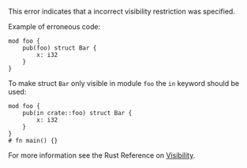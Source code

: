 This error indicates that a incorrect visibility restriction was specified.

Example of erroneous code:

```compile_fail,E0704
mod foo {
    pub(foo) struct Bar {
        x: i32
    }
}
```

To make struct `Bar` only visible in module `foo` the `in` keyword should be
used:
```
mod foo {
    pub(in crate::foo) struct Bar {
        x: i32
    }
}
# fn main() {}
```

For more information see the Rust Reference on [Visibility].

[Visibility]: https://doc.rust-lang.org/reference/visibility-and-privacy.html
